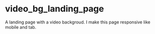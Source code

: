 # video_bg_landing_page
A landing page with a video backgroud.
I make this page responsive like mobile and tab.

